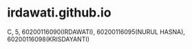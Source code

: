 # irdawati.github.io
C, 5, 60200116090(IRDAWATI), 60200116095(NURUL HASNA), 60200116098(KRISDAYANTI)
